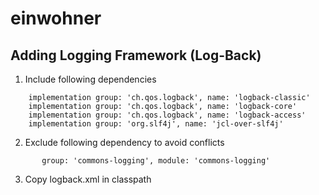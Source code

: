 # einwohner
## Adding Logging Framework (Log-Back)
1. Include following dependencies
```
    implementation group: 'ch.qos.logback', name: 'logback-classic'
    implementation group: 'ch.qos.logback', name: 'logback-core'
    implementation group: 'ch.qos.logback', name: 'logback-access'
    implementation group: 'org.slf4j', name: 'jcl-over-slf4j'
```
2. Exclude  following dependency to avoid conflicts
```
       group: 'commons-logging', module: 'commons-logging'
```
3. Copy logback.xml in classpath

